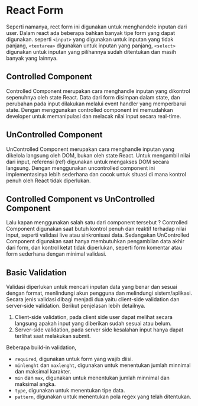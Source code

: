 # React Form

Seperti namanya, rect form ini digunakan untuk menghandele inputan dari user. Dalam react ada beberapa bahkan banyak tipe form yang dapat digunakan. seperti `<input>` yang digunakan untuk inputan yang tidak panjang, `<textarea>` digunakan untuk inputan yang panjang, `<select>` digunakan untuk inputan yang pilihannya sudah ditentukan dan masih banyak yang lainnya.

## Controlled Component

Controlled Component merupakan cara menghandle inputan yang dikontrol sepenuhnya oleh state React. Data dari form disimpan dalam state, dan perubahan pada input dilakukan melalui event handler yang memperbarui state. Dengan menggunakan controlled component ini memudahkan developer untuk memanipulasi dan melacak nilai input secara real-time.

## UnControlled Component

UnControlled Component merupakan cara menghandle inputan yang dikelola langsung oleh DOM, bukan oleh state React. Untuk mengambil nilai dari input, referensi (ref) digunakan untuk mengakses DOM secara langsung. Dengan menggunakan uncontrolled component ini implementasinya lebih sederhana dan cocok untuk situasi di mana kontrol penuh oleh React tidak diperlukan.

## Controlled Component vs UnControlled Component

Lalu kapan menggunakan salah satu dari component tersebut ? Controlled Component digunakan saat butuh kontrol penuh dan reaktif terhadap nilai input, seperti validasi live atau sinkronisasi data. Sedangakan UnControlled Component digunakan saat hanya membutuhkan pengambilan data akhir dari form, dan kontrol ketat tidak diperlukan, seperti form komentar atau form sederhana dengan minimal validasi.

## Basic Validation

Validasi diperlukan untuk mencari inputan data yang benar dan sesuai dengan format, menlindungi akun pengguna dan melindungi sistem/aplikasi. Secara jenis validasi dibagi menjadi dua yaitu client-side validation dan server-side validation. Berikut penjelasan lebih detailnya.

1. Client-side validation, pada client side user dapat melihat secara langsung apakah input yang diberikan sudah sesuai atau belum.
2. Server-side validation, pada server side kesalahan input hanya dapat terlihat saat melakukan submit.

Beberapa build-in validation,

- `required`, digunakan untuk form yang wajib diisi.
- `minlenght` dan `maxlenght`, digunakan untuk menentukan jumlah minnimal dan maksimal karakter.
- `min` dan `max`, digunakan untuk menentukan jumlah minnimal dan maksimal angka.
- `type`, digunakan untuk menentukan tipe data.
- `pattern`, digunakan untuk menentukan pola regex yang telah ditentukan.
